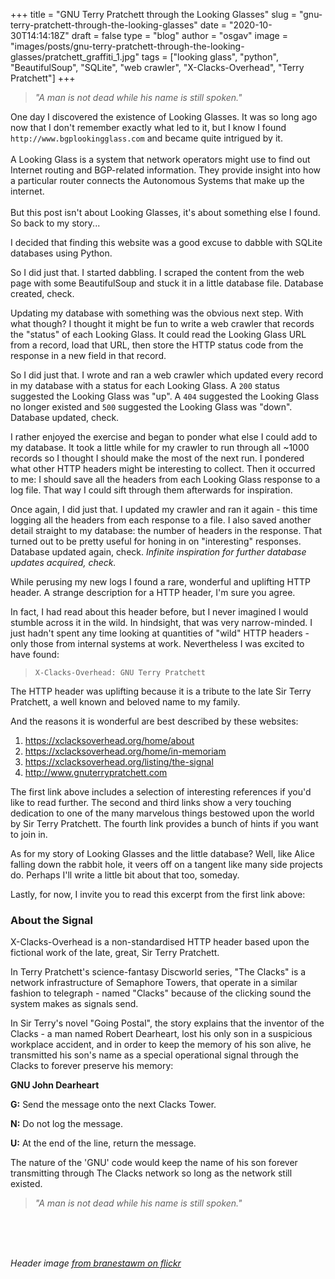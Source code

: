 
+++
title = "GNU Terry Pratchett through the Looking Glasses"
slug = "gnu-terry-pratchett-through-the-looking-glasses"
date = "2020-10-30T14:14:18Z"
draft = false
type = "blog"
author = "osgav"
image = "images/posts/gnu-terry-pratchett-through-the-looking-glasses/pratchett_graffiti_1.jpg"
tags = ["looking glass", "python", "BeautifulSoup", "SQLite", "web crawler", "X-Clacks-Overhead", "Terry Pratchett"]
+++

> *"A man is not dead while his name is still spoken."*

One day I discovered the existence of Looking Glasses. It was so long ago now that I don't remember exactly what led to it, but I know I found `http://www.bgplookingglass.com` and became quite intrigued by it. 
<br><br>
A Looking Glass is a system that network operators might use to find out Internet routing and BGP-related information. They provide insight into how a particular router connects the Autonomous Systems that make up the internet. 
<br><br>
But this post isn't about Looking Glasses, it's about something else I found. So back to my story...

<!--more-->

I decided that finding this website was a good excuse to dabble with SQLite databases using Python. 

So I did just that. I started dabbling. I scraped the content from the web page with some BeautifulSoup and stuck it in a little database file. Database created, check. 

Updating my database with something was the obvious next step. With what though? I thought it might be fun to write a web crawler that records the "status" of each Looking Glass. It could read the Looking Glass URL from a record, load that URL, then store the HTTP status code from the response in a new field in that record. 

So I did just that. I wrote and ran a web crawler which updated every record in my database with a status for each Looking Glass. A `200` status suggested the Looking Glass was "up". A `404` suggested the Looking Glass no longer existed and `500` suggested the Looking Glass was "down". Database updated, check. 

I rather enjoyed the exercise and began to ponder what else I could add to my database. It took a little while for my crawler to run through all ~1000 records so I thought I should make the most of the next run. I pondered what other HTTP headers might be interesting to collect. Then it occurred to me: I should save all the headers from each Looking Glass response to a log file. That way I could sift through them afterwards for inspiration. 

Once again, I did just that. I updated my crawler and ran it again - this time logging all the headers from each response to a file. I also saved another detail straight to my database: the number of headers in the response. That turned out to be pretty useful for honing in on "interesting" responses. Database updated again, check. *Infinite inspiration for further database updates acquired, check.*

While perusing my new logs I found a rare, wonderful and uplifting HTTP header. A strange description for a HTTP header, I'm sure you agree. 

In fact, I had read about this header before, but I never imagined I would stumble across it in the wild. In hindsight, that was very narrow-minded. I just hadn't spent any time looking at quantities of "wild" HTTP headers - only those from internal systems at work. Nevertheless I was excited to have found:

> `X-Clacks-Overhead: GNU Terry Pratchett`

The HTTP header was uplifting because it is a tribute to the late Sir Terry Pratchett, a well known and beloved name to my family. 

And the reasons it is wonderful are best described by these websites: 

1. https://xclacksoverhead.org/home/about  
2. https://xclacksoverhead.org/home/in-memoriam
3. https://xclacksoverhead.org/listing/the-signal
4. http://www.gnuterrypratchett.com

The first link above includes a selection of interesting references if you'd like to read further. The second and third links show a very touching dedication to one of the many marvelous things bestowed upon the world by Sir Terry Pratchett. The fourth link provides a bunch of hints if you want to join in. 

As for my story of Looking Glasses and the little database? Well, like Alice falling down the rabbit hole, it veers off on a tangent like many side projects do. Perhaps I'll write a little bit about that too, someday.

Lastly, for now, I invite you to read this excerpt from the first link above:

### About the Signal 

X-Clacks-Overhead is a non-standardised HTTP header based upon the fictional work of the late, great, Sir Terry Pratchett.

In Terry Pratchett's science-fantasy Discworld series, "The Clacks" is a network infrastructure of Semaphore Towers, that operate in a similar fashion to telegraph - named "Clacks" because of the clicking sound the system makes as signals send.

In Sir Terry's novel "Going Postal", the story explains that the inventor of the Clacks - a man named Robert Dearheart, lost his only son in a suspicious workplace accident, and in order to keep the memory of his son alive, he transmitted his son's name as a special operational signal through the Clacks to forever preserve his memory:

**GNU John Dearheart**

**G:** Send the message onto the next Clacks Tower.

**N:** Do not log the message.

**U:** At the end of the line, return the message.

The nature of the 'GNU' code would keep the name of his son forever transmitting through The Clacks network so long as the network still existed.

> *"A man is not dead while his name is still spoken."*


<br><br><br>

*Header image [from branestawm on flickr](https://www.flickr.com/photos/branestawm/16810237844/)*


